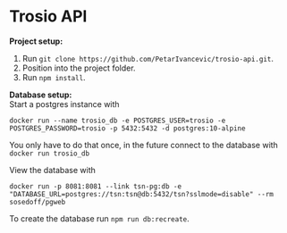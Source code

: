 # Trosio API

**Project setup:**  
1. Run `git clone https://github.com/PetarIvancevic/trosio-api.git`.
2. Position into the project folder.
3. Run `npm install`.  

**Database setup:**  
Start a postgres instance with  
```
docker run --name trosio_db -e POSTGRES_USER=trosio -e POSTGRES_PASSWORD=trosio -p 5432:5432 -d postgres:10-alpine
```
You only have to do that once, in the future connect to the database with `docker run trosio_db`  

View the database with  
```
docker run -p 8081:8081 --link tsn-pg:db -e "DATABASE_URL=postgres://tsn:tsn@db:5432/tsn?sslmode=disable" --rm sosedoff/pgweb
```

To create the database run `npm run db:recreate`.
